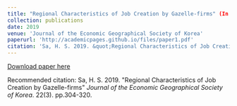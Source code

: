 ```yaml
---
title: "Regional Characteristics of Job Creation by Gazelle-firms" (In Korean)
collection: publications
date: 2019
venue: 'Journal of the Economic Geographical Society of Korea'
paperurl: 'http://academicpages.github.io/files/paper1.pdf'
citation: 'Sa, H. S. 2019. &quot;Regional Characteristics of Job Creation by Gazelle-firms.&quot; <i>Journal of the Economic Geographical Society of Korea</i>. 22(3).'
---
```


[Download paper here](https://www.kci.go.kr/kciportal/ci/sereArticleSearch/ciSereArtiView.kci?sereArticleSearchBean.artiId=ART002513136)

Recommended citation: Sa, H. S. 2019. "Regional Characteristics of Job Creation by Gazelle-firms" <i>Journal of the Economic Geographical Society of Korea</i>. 22(3). pp.304-320.
